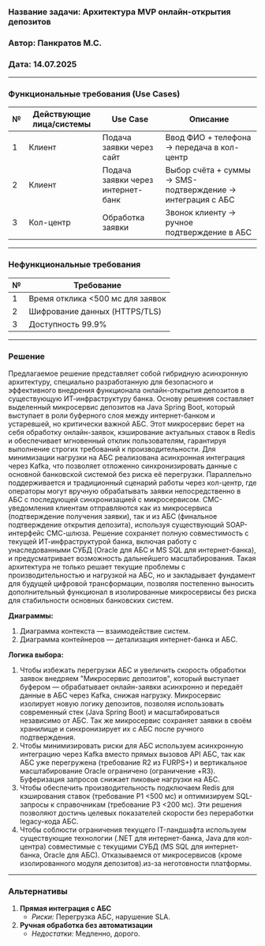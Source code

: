 ### Название задачи: Архитектура MVP онлайн-открытия депозитов
### Автор: Панкратов М.С.
### Дата: 14.07.2025

---

### Функциональные требования (Use Cases)

| №  | Действующие лица/системы    | Use Case                          | Описание                                                     |
|----|-----------------------------|-----------------------------------|--------------------------------------------------------------|
| 1  | Клиент                      | Подача заявки через сайт          | Ввод ФИО + телефона -> передача в кол-центр                  |
| 2  | Клиент                      | Подача заявки через интернет-банк | Выбор счёта + суммы -> SMS-подтверждение -> интеграция с АБС |
| 3  | Кол-центр                   | Обработка заявки                  | Звонок клиенту -> ручное подтверждение в АБС                 |

---

### Нефункциональные требования

| №  | Требование                          |
|----|-------------------------------------|
| 1  | Время отклика <500 мс для заявок    |
| 2  | Шифрование данных (HTTPS/TLS)       |
| 3  | Доступность 99.9%                   |

---

### Решение

Предлагаемое решение представляет собой гибридную асинхронную архитектуру, специально разработанную для безопасного и эффективного внедрения функционала онлайн-открытия депозитов в существующую ИТ-инфраструктуру банка. Основу решения составляет выделенный микросервис депозитов на Java Spring Boot, который выступает в роли буферного слоя между интернет-банком и устаревшей, но критически важной АБС. Этот микросервис берет на себя обработку онлайн-заявок, кэширование актуальных ставок в Redis и обеспечивает мгновенный отклик пользователям, гарантируя выполнение строгих требований к производительности.
Для минимизации нагрузки на АБС реализована асинхронная интеграция через Kafka, что позволяет отложенно синхронизировать данные с основной банковской системой без риска её перегрузки. Параллельно поддерживается и традиционный сценарий работы через кол-центр, где операторы могут вручную обрабатывать заявки непосредственно в АБС с последующей синхронизацией с микросервисом. СМС-уведомления клиентам отправляются как из микросервиса (подтверждение получения заявки), так и из АБС (финальное подтверждение открытия депозита), используя существующий SOAP-интерфейс СМС-шлюза.
Решение сохраняет полную совместимость с текущей ИТ-инфраструктурой банка, включая работу с унаследованными СУБД (Oracle для АБС и MS SQL для интернет-банка), и предусматривает возможность дальнейшего масштабирования. Такая архитектура не только решает текущие проблемы с производительностью и нагрузкой на АБС, но и закладывает фундамент для будущей цифровой трансформации, позволяя постепенно выносить дополнительный функционал в изолированные микросервисы без риска для стабильности основных банковских систем.

**Диаграммы:**

1. Диаграмма контекста  — взаимодействие систем.
2. Диаграмма контейнеров — детализация интернет-банка и АБС.

**Логика выбора:**

1. Чтобы избежать перегрузки АБС и увеличить скорость обработки заявок внедряем "Микросервис депозитов", который выступает буфером — обрабатывает онлайн-заявки асинхронно и передаёт данные в АБС через Kafka, снижая нагрузку. Микросервис изолирует новую логику депозитов, позволяя использовать современный стек (Java Spring Boot) и масштабироваться независимо от АБС. Так же микросервис сохраняет заявки в своём хранилище и синхронизирует их с АБС после ручного подтверждения.
2. Чтобы минимизировать риски для АБС используем асинхронную интеграцию через Kafka вместо прямых вызовов API АБС, так как АБС уже перегружена (требование R2 из FURPS+) и вертикальное масштабирование Oracle ограничено (ограничение +R3). Буферизация запросов снижает пиковые нагрузки на АБС.
3. Чтобы обеспечить производительность подключаем Redis для кэширования ставок (требование P1 <500 мс) и оптимизируем SQL-запросы к справочникам (требование P3 <200 мс). Эти решения позволяют достичь целевых показателей скорости без переработки legacy-кода АБС.
4. Чтобы соблюсти ограничения текущего IT-ландшафта используем существующие технологии (.NET для интернет-банка, Java для кол-центра) совместимые с текущими СУБД (MS SQL для интернет-банка, Oracle для АБС). Отказываемся от микросервисов (кроме изолированного модуля депозитов).из-за неготовности платформы.

---

### Альтернативы

1. **Прямая интеграция с АБС**
   - *Риски:* Перегрузка АБС, нарушение SLA.
2. **Ручная обработка без автоматизации**
   - *Недостатки:* Медленно, дорого.
